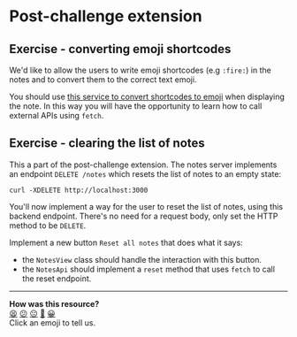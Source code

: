# Post-challenge extension

## Exercise - converting emoji shortcodes

We'd like to allow the users to write emoji shortcodes (e.g `:fire:`) in the notes and to convert them to the correct text emoji.

You should use [this service to convert shortcodes to emoji](https://makers-emojify.herokuapp.com/) when displaying the note. In this way you will have the opportunity to learn how to call external APIs using `fetch`.

## Exercise - clearing the list of notes

This a part of the post-challenge extension. The notes server implements an endpoint `DELETE /notes` which resets the list of notes to an empty state:

```
curl -XDELETE http://localhost:3000
```

You'll now implement a way for the user to reset the list of notes, using this backend endpoint. There's no need for a request body, only set the HTTP method to be `DELETE`.

Implement a new button `Reset all notes` that does what it says:
  * the `NotesView` class should handle the interaction with this button.
  * the `NotesApi` should implement a `reset` method that uses `fetch` to call the reset endpoint.

<!-- BEGIN GENERATED SECTION DO NOT EDIT -->

---

**How was this resource?**  
[😫](https://airtable.com/shrUJ3t7KLMqVRFKR?prefill_Repository=makersacademy%2Fjavascript-web-applications&prefill_File=contents%2F19_deleting_note.md&prefill_Sentiment=😫) [😕](https://airtable.com/shrUJ3t7KLMqVRFKR?prefill_Repository=makersacademy%2Fjavascript-web-applications&prefill_File=contents%2F19_deleting_note.md&prefill_Sentiment=😕) [😐](https://airtable.com/shrUJ3t7KLMqVRFKR?prefill_Repository=makersacademy%2Fjavascript-web-applications&prefill_File=contents%2F19_deleting_note.md&prefill_Sentiment=😐) [🙂](https://airtable.com/shrUJ3t7KLMqVRFKR?prefill_Repository=makersacademy%2Fjavascript-web-applications&prefill_File=contents%2F19_deleting_note.md&prefill_Sentiment=🙂) [😀](https://airtable.com/shrUJ3t7KLMqVRFKR?prefill_Repository=makersacademy%2Fjavascript-web-applications&prefill_File=contents%2F19_deleting_note.md&prefill_Sentiment=😀)  
Click an emoji to tell us.

<!-- END GENERATED SECTION DO NOT EDIT -->
